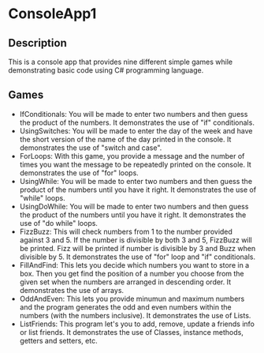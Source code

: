 # ConsoleApp1

## Description
This is a console app that provides nine different simple games while demonstrating basic code using C# programming language.

## Games
- IfConditionals: You will be made to enter two numbers and then guess the product of the numbers. It demonstrates the use of "if" conditionals.
- UsingSwitches: You will be made to enter the day of the week and have the short version of the name of the day printed in the console. It demonstrates the use of "switch and case".
- ForLoops: With this game, you provide a message and the number of times you want the message to be repeatedly printed on the console. It demonstrates the use of "for" loops.
- UsingWhile: You will be made to enter two numbers and then guess the product of the numbers until you have it right. It demonstrates the use of "while" loops.
- UsingDoWhile: You will be made to enter two numbers and then guess the product of the numbers until you have it right. It demonstrates the use of "do while" loops.
- FizzBuzz: This will check numbers from 1 to the number provided against 3 and 5. If the number is divisible by both 3 and 5, FizzBuzz will be printed. Fizz will be printed if number is divisible by 3 and Buzz when divisible by 5. It demonstrates the use of "for" loop and "if" conditionals.
- FillAndFind: This lets you decide which numbers you want to store in a box. Then you get find the position of a number you choose from the given set when the numbers are arranged in descending order. It demonstrates the use of arrays.
- OddAndEven: This lets you provide minumun and maximum numbers and the program generates the odd and even numbers within the numbers (with the numbers inclusive). It demonstrates the use of Lists.
- ListFriends: This program let's you to add, remove, update a friends info or list friends. It demonstrates the use of Classes, instance methods, getters and setters, etc.